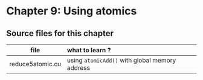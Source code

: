 # Chapter 9: Using atomics

## Source files for this chapter

| file             | what to learn ? |
|------------------| :---------------|
| reduce5atomic.cu | using `atomicAdd()` with global memory address |

